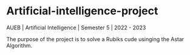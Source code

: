 # Artificial-intelligence-project
AUEB | Artificial Intelligence | Semester 5 | 2022 - 2023

The purpose of the project is to solve a Rubiks cude usinging the Astar Algorithm.
